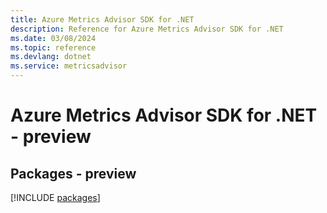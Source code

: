 ```yaml
---
title: Azure Metrics Advisor SDK for .NET
description: Reference for Azure Metrics Advisor SDK for .NET
ms.date: 03/08/2024
ms.topic: reference
ms.devlang: dotnet
ms.service: metricsadvisor
---
```

# Azure Metrics Advisor SDK for .NET - preview
## Packages - preview
[!INCLUDE [packages](metrics-advisor-index.md)]